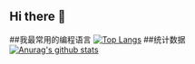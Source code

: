 ## Hi there 👋


##我最常用的编程语言
  [![Top Langs](https://github-readme-stats-git-masterrstaa-rickstaa.vercel.app/api/top-langs/?username=weige258)](https://github.com/anuraghazra/github-readme-stats)
##统计数据  
  [![Anurag's github stats](https://github-readme-stats.vercel.app/api?username=weige258)](https://github.com/anuraghazra/github-readme-stats)


